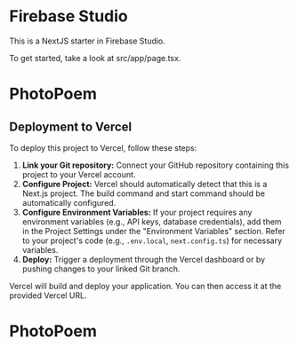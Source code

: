 # Firebase Studio

This is a NextJS starter in Firebase Studio.

To get started, take a look at src/app/page.tsx.
# PhotoPoem

## Deployment to Vercel

To deploy this project to Vercel, follow these steps:

1. **Link your Git repository:** Connect your GitHub repository containing this project to your Vercel account.
2. **Configure Project:** Vercel should automatically detect that this is a Next.js project. The build command and start command should be automatically configured.
3. **Configure Environment Variables:** If your project requires any environment variables (e.g., API keys, database credentials), add them in the Project Settings under the "Environment Variables" section. Refer to your project's code (e.g., `.env.local`, `next.config.ts`) for necessary variables.
4. **Deploy:** Trigger a deployment through the Vercel dashboard or by pushing changes to your linked Git branch.

Vercel will build and deploy your application. You can then access it at the provided Vercel URL.
# PhotoPoem
